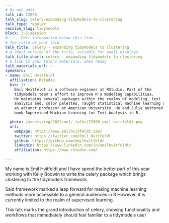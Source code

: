 ```yaml
---
# Do not edit
talk_id: 22098
talk_slug: celery-expanding-tidymodels-to-clustering
talk_type: regular
session_slug: tidymodels
block: 3-5-session
# ---- Edit information below this line ----
# The title of your talk
talk_title: celery - expanding tidymodels to clustering
# A short version of the title, suitable for small displays
talk_title_short: celery - expanding tidymodels to clustering
# A link to your talk's materials, when ready
talk_materials_url: ~
speakers:
- name: Emil Hvitfeldt
  affiliation: RStudio
  bio: |+
    Emil Hvitfeldt is a software engineer at RStudio. Part of the
    tidymodels team's effort to improve R's modeling capabilities.
    He maintains several packages within the realms of modeling, text
    analysis and, color palettes. Taught statistical machine learning as
    an adjunct professor at American University. He and Julia authored the
    book Supervised Machine Learning for Text Analysis in R.

  photo: /assets/img/2022conf/_talks/22098_emil-hvitfeldt.png
  url:
    webpage: https://www.emilhvitfeldt.com/
    twitter: https://twitter.com/Emil_Hvitfeldt
    github: https://github.com/emilhvitfeldt
    linkedin: https://www.linkedin.com/in/emilhvitfeldt/
    affiliation: https://www.rstudio.com/

---
```


<!-- ABSTRACT ----
Please write abstract below. You may use simple markdown (links, code style, bold, italics)
-->

My name is Emil Hvitfeldt and I have spend the better part of this year working
with Kelly Bodwin to write the celery package which brings clustering to the
tidymodels framework.

Said framework marked a leap forward for making machine learning methods more
accessible to a general audiences in R However, it is currently limited to the
realm of supervised learning.

This talk marks the grand introduction of celery, showing functionality and
workflows that immediately should feel familiar to a tidymodels user

